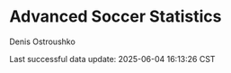 # Advanced Soccer Statistics
Denis Ostroushko

<!-- gfm -->

Last successful data update: 2025-06-04 16:13:26 CST
